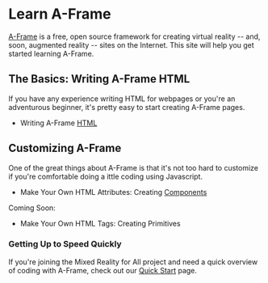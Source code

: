 # Learn A-Frame  

[A-Frame](https://aframe.io/) is a free, open source framework for creating virtual reality  -- and, soon, augmented reality -- sites on the Internet.  This site will help you get started learning A-Frame.


## The Basics: Writing A-Frame HTML

If you have any experience writing HTML for webpages or you're an adventurous beginner, it's pretty easy to start creating A-Frame pages.

-  Writing A-Frame [HTML](basics/getting-started.html)


## Customizing A-Frame
One of the great things about A-Frame is that it's not too hard to customize if you're comfortable doing a ittle coding using Javascript.  

- Make Your Own HTML Attributes: Creating [Components](coding/components/index.html)

Coming Soon:
 
- Make Your Own HTML Tags: Creating Primitives


### Getting Up to Speed Quickly

If you're joining the Mixed Reality for All project and need a quick overview of coding with A-Frame, check out our [Quick Start](/basics/getting-up-to-speed.html) page.
<!-- ### Creating Custom Primitives A.K.A. HTML Tags -->

<!-- Not only can you create HTML attributes, you can also create your own HTML tags, called primitives. These lessons will show you how.
- [primitive](coding/primitives/code/020-gblock-primitive.html)
- [google block](coding/primitives/code/010-gblock.html)
- [furniture](coding/primitives/code/030-furniture.html) -->
